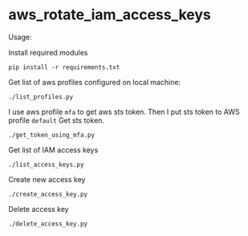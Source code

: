# aws_rotate_iam_access_keys

Usage:

Install required modules
```
pip install -r requirements.txt
```

Get list of aws profiles configured on local machine:
```
./list_profiles.py
```

I use aws profile `mfa` to get aws sts token. Then I put sts token to AWS profile `default`
Get sts token.
```
./get_token_using_mfa.py
```

Get list of IAM access keys
```
./list_access_keys.py
```

Create new access key
```
./create_access_key.py
```

Delete access key
```
./delete_access_key.py
```

